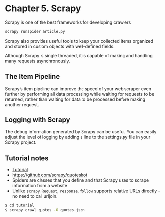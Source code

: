 # Chapter 5. Scrapy

Scrapy is one of the best frameworks for developing crawlers

```bash
scrapy runspider article.py
```

Scrapy also provides useful tools to keep your collected items organized and stored in custom objects with well-defined fields.

Although Scrapy is single threaded, it is capable of making and handling many requests asynchronously.


## The Item Pipeline
Scrapy’s item pipeline can improve the speed of your web scraper even further by performing all data processing while waiting for requests to be returned, rather than waiting for data to be processed before making another request.

## Logging with Scrapy
The debug information generated by Scrapy can be useful. You can easily adjust the level of logging by adding a line to the settings.py file in your Scrapy project.

## Tutorial notes
- [Tutorial](https://docs.scrapy.org/en/latest/intro/tutorial.html#intro-tutorial)
- https://github.com/scrapy/quotesbot
- Spiders are classes that you define and that Scrapy uses to scrape information from a website
- Unlike `scrapy.Request`, `response.follow` supports relative URLs directly - no need to call urljoin.

```bash
$ cd tutorial
$ scrapy crawl quotes -O quotes.json
```
